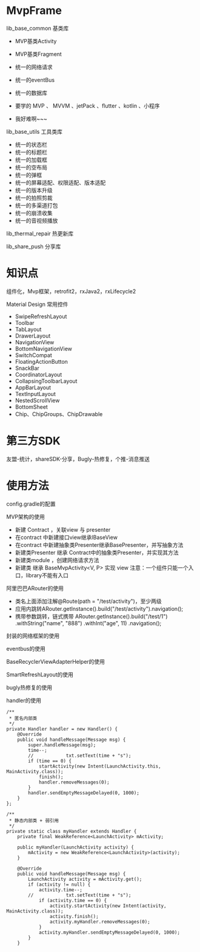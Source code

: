 # MvpFrame

lib_base_common  基类库
* MVP基类Activity
* MVP基类Fragment
* 统一的网络请求
* 统一的eventBus
* 统一的数据库

* 要学的 MVP 、 MVVM 、jetPack 、flutter 、kotlin 、小程序
* 我好难啊~~~

lib_base_utils  工具类库
* 统一的状态栏
* 统一的标题栏
* 统一的加载框
* 统一的空布局
* 统一的弹框
* 统一的屏幕适配、权限适配、版本适配
* 统一的版本升级
* 统一的拍照剪裁
* 统一的多渠道打包
* 统一的崩溃收集
* 统一的音视频播放

lib_thermal_repair 热更新库

lib_share_push 分享库

# 知识点
组件化，Mvp框架，retrofit2，rxJava2，rxLifecycle2

Material Design 常用控件

* SwipeRefreshLayout
* Toolbar
* TabLayout
* DrawerLayout
* NavigationView
* BottomNavigationView
* SwitchCompat
* FloatingActionButton
* SnackBar
* CoordinatorLayout
* CollapsingToolbarLayout
* AppBarLayout
* TextInputLayout
* NestedScrollView
* BottomSheet
* Chip、ChipGroups、ChipDrawable


# 第三方SDK
友盟-统计，shareSDK-分享，Bugly-热修复，个推-消息推送

# 使用方法
config.gradle的配置

MVP架构的使用
* 新建 Contract ，关联view 与 presenter
* 在contract 中新建接口view继承IBaseView
* 在contract 中新建抽象类Presenter继承BasePresenter，并写抽象方法
* 新建类Presenter 继承 Contract中的抽象类Presenter，并实现其方法
* 新建类module ，创建网络请求方法
* 新建类 继承 BaseMvpActivity<V, P> 实现 view
    注意：一个组件只能一个入口，library不能有入口

阿里巴巴ARouter的使用
* 类名上面添加注解@Route(path = "/test/activity")，至少两级
* 应用内跳转ARouter.getInstance().build("/test/activity").navigation();
* 携带参数跳转，链式携带
                ARouter.getInstance().build("/test/1")
                                .withString("name", "888")
                                        .withInt("age", 11)
                            .navigation();

封装的网络框架的使用

eventbus的使用

BaseRecyclerViewAdapterHelper的使用

SmartRefreshLayout的使用

bugly热修复的使用

handler的使用

    /**
     * 匿名内部类
     */
    private Handler handler = new Handler() {
        @Override
        public void handleMessage(Message msg) {
            super.handleMessage(msg);
            time--;
            //            txt.setText(time + "s");
            if (time == 0) {
                startActivity(new Intent(LaunchActivity.this, MainActivity.class));
                finish();
                handler.removeMessages(0);
            }
            handler.sendEmptyMessageDelayed(0, 1000);
        }
    };

    /**
     * 静态内部类 + 弱引用
     */
    private static class myHandler extends Handler {
        private final WeakReference<LaunchActivity> mActivity;

        public myHandler(LaunchActivity activity) {
            mActivity = new WeakReference<LaunchActivity>(activity);
        }

        @Override
        public void handleMessage(Message msg) {
            LaunchActivity activity = mActivity.get();
            if (activity != null) {
                activity.time--;
            //            txt.setText(time + "s");
                if (activity.time == 0) {
                    activity.startActivity(new Intent(activity, MainActivity.class));
                    activity.finish();
                    activity.myHandler.removeMessages(0);
                }
                activity.myHandler.sendEmptyMessageDelayed(0, 1000);
            }
        }

